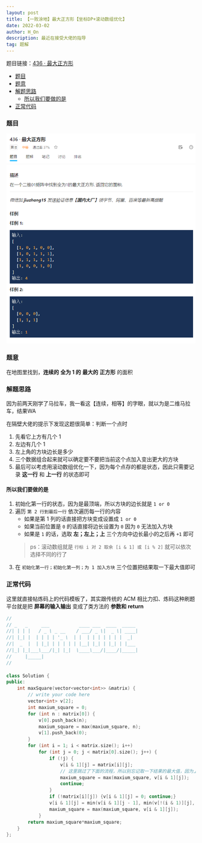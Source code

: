 ```yaml
---
layout: post
title: 【一败涂地】最大正方形【坐标DP+滚动数组优化】
date: 2022-03-02
author: H_On
description: 最近在接受大佬的指导
tag: 题解
---
```


题目链接：[436 · 最大正方形](https://www.lintcode.com/problem/436)

- [题目](#题目)
- [题意](#题意)
- [解题思路](#解题思路)
  - [所以我们要做的是](#所以我们要做的是)
- [正常代码](#正常代码)

### 题目
![题面](/images/20220302/Q.png)

### 题意
在地图里找到，**连续的** **全为 1 的** **最大的** **正方形** 的面积

### 解题思路
因为前两天刚学了马拉车，我一看这【连续，相等】的字眼，就以为是二维马拉车，结果WA

在隔壁大佬的提示下发现这题很简单：判断一个点时
1. 先看它上方有几个 1
2. 左边有几个 1
3. 左上角的方块边长是多少
4. 三个数据组合起来就可以确定要不要把当前这个点加入变出更大的方块
5. 最后可以考虑用滚动数组优化一下，因为每个点存的都是状态，因此只需要记录 **这一行** 和 **上一行** 的状态即可

#### 所以我们要做的是
1. 初始化第一行的状态，因为是最顶端，所以方块的边长就是 `1 or 0`
2. 遍历 `第 2 行到最后一行` 依次遍历每一行的内容
   * 如果是第 1 列的话直接把方块变成设置成 `1 or 0`
   * 如果当前位置是 `0` 的话直接将边长设置为 `0` 因为 `0` 无法加入方块
   * 如果是 `1` 的话，选取 **左；左上；上** 三个方向中边长最小的之后再 `+1` 即可
   > ps：滚动数组就是 `行标 i 对 2 取余 [i & 1] 或 [i % 2]` 就可以依次选择不同的行了
3. 在 `初始化第一行；初始化第一列；为 1 加入方块` 三个位置把结果取一下最大值即可

### 正常代码
这里就直接帖炼码上的代码模板了，其实跟传统的 ACM 相比力扣、炼码这种刷题平台就是把 **屏幕的输入输出** 变成了类方法的 **参数和 return**
```cpp
//
// _   _     ___           ____ ___  ____  _____
//| | | |   / _ \ _ __    / ___/ _ \|  _ \| ____|
//| |_| |  | | | | '_ \  | |  | | | | | | |  _|
//|  _  |  | |_| | | | | | |__| |_| | |_| | |___
//|_| |_|___\___/|_| |_|  \____\___/|____/|_____|
//     |_____|
//

class Solution {
public:
    int maxSquare(vector<vector<int>> &matrix) {
        // write your code here
        vector<int> v[2];
        int maxium_square = 0;
        for (int n : matrix[0]) {
            v[0].push_back(n);
            maxium_square = max(maxium_square, n);
            v[1].push_back(0);
        }
        for (int i = 1; i < matrix.size(); i++)
            for (int j = 0; j < matrix[0].size(); j++) {
                if (!j) {
                    v[i & 1][j] = matrix[i][j];
                    // 这里跳过了下面的流程，所以别忘记取一下结果的最大值，因为上面取最大值只遍历了第一行，所以这里不取最大值会出错
                    maxium_square = max(maxium_square, v[i & 1][j]);
                    continue;
                }
                if (!matrix[i][j]) {v[i & 1][j] = 0; continue;}
                v[i & 1][j] = min(v[i & 1][j - 1], min(v[!(i & 1)][j], v[!(i & 1)][j - 1])) + 1;
                maxium_square = max(maxium_square, v[i & 1][j]);
            }
        return maxium_square*maxium_square;
    }
};
```